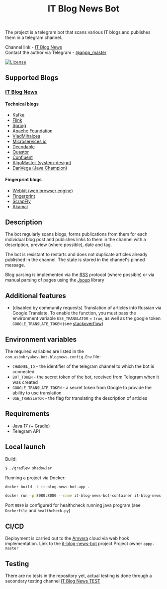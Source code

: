 <h1 align="center"> IT Blog News Bot </h1> <br>

The project is a telegram bot that scans various IT blogs and publishes them in a telegram channel.

Channel link - [IT Blog News](https://t.me/it_blog_news)    
Contact the author via Telegram - [@appp_master](https://t.me/appp_master)

[![License](https://img.shields.io/badge/License-Apache%202.0-blue.svg)](https://opensource.org/licenses/Apache-2.0)

## Supported Blogs 
### [IT Blog News](https://t.me/it_blog_news)
#### Technical blogs
- [Kafka](https://kafka.apache.org/blog)
- [Flink](https://flink.apache.org/posts/)
- [Spring](https://spring.io/blog)
- [Apache Foundation](https://news.apache.org/)
- [VladMihalcea](https://vladmihalcea.com/blog/)
- [Microservices io](https://microservices.io/)
- [Decodable](https://www.decodable.co/blog)
- [Quastor](https://blog.quastor.org/archive?page=1)
- [Confluent](https://www.confluent.io/blog/)
- [AlgoMaster (system-design)](https://blog.algomaster.io/t/system-design)
- [DanVega (Java Champion)](https://www.danvega.dev/blog/)

#### Fingerprint blogs
- [Webkit (web browser engine)](https://webkit.org/blog/category/privacy/)
- [Fingerprint](https://fingerprint.com/blog/)
- [ScrapFly](https://scrapfly.io/blog/tag/blocking/)
- [Akamai](https://www.akamai.com/blog/security)

## Description

The bot regularly scans blogs, forms publications from them for each individual blog post and publishes
links to them in the channel with a description, preview (where possible), date and tag.

The bot is resistant to restarts and does not duplicate articles already published in the channel.
The state is stored in the channel's pinned message.

Blog parsing is implemented via the [RSS](https://ru.wikipedia.org/wiki/RSS) protocol (where possible)
or via manual parsing of pages using the [Jsoup](https://github.com/jhy/jsoup) library

## Additional features
- (disabled by community requests) Translation of articles into Russian via Google Translate. 
To enable the function, you must pass the environment variable `USE_TRANSLATOR` = `true`, as well as the google token
  `GOOGLE_TRANSLATE_TOKEN` (see [stackoverflow](https://stackoverflow.com/a/48159904/13196276))

## Environment variables
The required variables are listed in the `com.asbobryakov.bot.blognews.config.Env` file:
- `CHANNEL_ID` - the identifier of the telegram channel to which the bot is connected
- `BOT_TOKEN` - the secret token of the bot, received from Telegram when it was created
- `GOOGLE_TRANSLATE_TOKEN` - a secret token from Google to provide the ability to use translation
- `USE_TRANSLATOR` - the flag for translating the description of articles

## Requirements
- Java 17 (+ Gradle)
- Telegram API

## Local launch
Build:
```bash
$ ./gradlew shadowJar
```
Running a project via Docker:
```bash
docker build -t it-blog-news-bot-app .
```
```bash
docker run -p 8080:8080 --name it-blog-news-bot-container it-blog-news-bot-app
```
Port `8080` is configured for healthcheck running java program (see `Dockerfile` and `healthcheck.py`)

## CI/CD
Deployment is carried out to the [Amvera](https://amvera.ru/) cloud via web hook implementation.
Link to the [it-blog-news-bot](https://cloud.amvera.ru/projects/compute/it-blog-news-bot) project
Project owner `appp-master`

## Testing
There are no tests in the repository yet, actual testing is done through a secondary testing channel
[IT Blog News TEST](https://t.me/it_blog_news_test)
